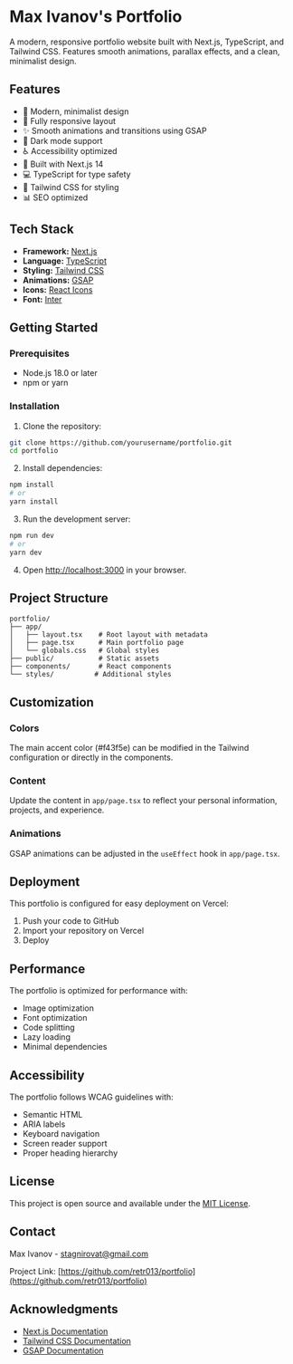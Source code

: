 # Max Ivanov's Portfolio

A modern, responsive portfolio website built with Next.js, TypeScript, and Tailwind CSS. Features smooth animations, parallax effects, and a clean, minimalist design.

## Features

- 🎨 Modern, minimalist design
- 📱 Fully responsive layout
- ✨ Smooth animations and transitions using GSAP
- 🌙 Dark mode support
- ♿ Accessibility optimized
- 🚀 Built with Next.js 14
- 💻 TypeScript for type safety
- 🎯 Tailwind CSS for styling
- 📊 SEO optimized

## Tech Stack

- **Framework:** [Next.js](https://nextjs.org/)
- **Language:** [TypeScript](https://www.typescriptlang.org/)
- **Styling:** [Tailwind CSS](https://tailwindcss.com/)
- **Animations:** [GSAP](https://greensock.com/gsap/)
- **Icons:** [React Icons](https://react-icons.github.io/react-icons/)
- **Font:** [Inter](https://fonts.google.com/specimen/Inter)

## Getting Started

### Prerequisites

- Node.js 18.0 or later
- npm or yarn

### Installation

1. Clone the repository:
```bash
git clone https://github.com/yourusername/portfolio.git
cd portfolio
```

2. Install dependencies:
```bash
npm install
# or
yarn install
```

3. Run the development server:
```bash
npm run dev
# or
yarn dev
```

4. Open [http://localhost:3000](http://localhost:3000) in your browser.

## Project Structure

```
portfolio/
├── app/
│   ├── layout.tsx    # Root layout with metadata
│   ├── page.tsx      # Main portfolio page
│   └── globals.css   # Global styles
├── public/           # Static assets
├── components/       # React components
└── styles/          # Additional styles
```

## Customization

### Colors
The main accent color (#f43f5e) can be modified in the Tailwind configuration or directly in the components.

### Content
Update the content in `app/page.tsx` to reflect your personal information, projects, and experience.

### Animations
GSAP animations can be adjusted in the `useEffect` hook in `app/page.tsx`.

## Deployment

This portfolio is configured for easy deployment on Vercel:

1. Push your code to GitHub
2. Import your repository on Vercel
3. Deploy

## Performance

The portfolio is optimized for performance with:
- Image optimization
- Font optimization
- Code splitting
- Lazy loading
- Minimal dependencies

## Accessibility

The portfolio follows WCAG guidelines with:
- Semantic HTML
- ARIA labels
- Keyboard navigation
- Screen reader support
- Proper heading hierarchy

## License

This project is open source and available under the [MIT License](LICENSE).

## Contact

Max Ivanov - [stagnirovat@gmail.com](mailto:stagnirovat@gmail.com)

Project Link: [https://github.com/retr013/portfolio](https://github.com/retr013/portfolio)

## Acknowledgments

- [Next.js Documentation](https://nextjs.org/docs)
- [Tailwind CSS Documentation](https://tailwindcss.com/docs)
- [GSAP Documentation](https://greensock.com/docs/)
